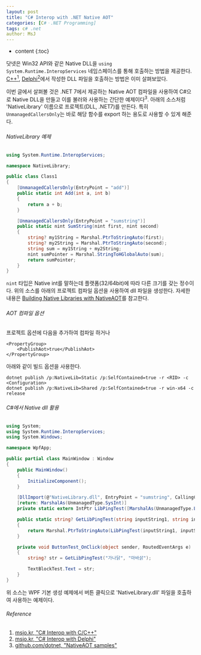 ```yaml
---
layout: post
title: "C# Interop with .NET Native AOT"
categories: [C#ㆍ.NET Programming]
tags: c# .net
author: MsJ
---
```


* content
{:toc}

닷넷은 Win32 API와 같은 Native DLL을 `using System.Runtime.InteropServices` 네임스페이스를 통해 호출하는 방법을 제공한다. [C\+\+<sup>1</sup>](https://msjo.kr/2019/10/15/1/), [Delphi<sup>2</sup>](https://msjo.kr/2021/08/15/1/)에서 작성한 DLL 파일을 호출하는 방법은 이미 살펴보았다.

이번 글에서 살펴볼 것은 .NET 7에서 제공하는 Native AOT 컴파일을 사용하여 C#으로 Native DLL을 만들고 이를 불러와 사용하는 간단한 예제이다<sup>3</sup>. 아래의 소스처럼 'NativeLibrary' 이름으로 프로젝트(DLL, .NET7)를 만든다. 특히 `UnmanagedCallersOnly`는 바로 해당 함수를 export 하는 용도로 사용할 수 있게 해준다. 

###### NativeLibrary 예제

```cs
using System.Runtime.InteropServices;

namespace NativeLibrary;

public class Class1
{
    [UnmanagedCallersOnly(EntryPoint = "add")]
    public static int Add(int a, int b)
    {
        return a + b;
    }

    [UnmanagedCallersOnly(EntryPoint = "sumstring")]
    public static nint SumString(nint first, nint second)
    {
        string? my1String = Marshal.PtrToStringAuto(first);
        string? my2String = Marshal.PtrToStringAuto(second);
        string sum = my1String + my2String;
        nint sumPointer = Marshal.StringToHGlobalAuto(sum);
        return sumPointer;
    }
}
```

`nint` 타입은 Native int를 말하는데 플랫폼(32/64bit)에 따라 다른 크기를 갖는 정수이다. 위의 소스를 아래의 프로젝트 컴파일 옵션을 사용하여 dll 파일을 생성한다. 자세한 내용은 [Building Native Libraries with NativeAOT](https://github.com/dotnet/runtimelab/tree/feature/NativeAOT/samples/NativeLibrary)를 참고한다.





###### AOT 컴파일 옵션

프로젝트 옵션에 다음을 추가하여 컴파일 하거나

```
<PropertyGroup>
    <PublishAot>true</PublishAot>
</PropertyGroup>
```

아래와 같이 빌드 옵션을 사용한다.

```
dotnet publish /p:NativeLib=Static /p:SelfContained=true -r <RID> -c <Configuration>
dotnet publish /p:NativeLib=Shared /p:SelfContained=true -r win-x64 -c release
```

###### C#에서 Native dll 활용

```cs
using System;
using System.Runtime.InteropServices;
using System.Windows;

namespace WpfApp;

public partial class MainWindow : Window
{
    public MainWindow()
    {
        InitializeComponent();
    }

    [DllImport(@"NativeLibrary.dll", EntryPoint = "sumstring", CallingConvention = CallingConvention.StdCall, CharSet = CharSet.Unicode)]
    [return: MarshalAs(UnmanagedType.SysInt)]
    private static extern IntPtr LibPingTest([MarshalAs(UnmanagedType.LPWStr)] string inputString1, [MarshalAs(UnmanagedType.LPWStr)] string inputString2);

    public static string? GetLibPingTest(string inputString1, string inputString2)
    {
        return Marshal.PtrToStringAuto(LibPingTest(inputString1, inputString2));
    }

    private void ButtonTest_OnClick(object sender, RoutedEventArgs e)
    {
        string? str = GetLibPingTest("가나닭", "마바삵");

        TextBlockTest.Text = str;
    }
}
```

위 소스는 WPF 기본 생성 예제에서 버튼 클릭으로 'NativeLibrary.dll' 파일을 호출하여 사용하는 예제이다.

###### Reference

1. [msjo.kr, "C# Interop with C/C\+\+"](https://msjo.kr/2019/10/15/1/)
2. [msjo.kr, "C# Interop with Delphi"](https://msjo.kr/2021/08/15/1/)
3. [github.com/dotnet, "NativeAOT samples"](https://github.com/dotnet/runtimelab/tree/feature/NativeAOT/samples)
